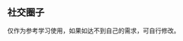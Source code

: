 ## 社交圈子

<demo-model url="/vipPage/blog/socialize/socialize"></demo-model>
<template-download></template-download>

仅作为参考学习使用，如果如达不到自己的需求，可自行修改。

